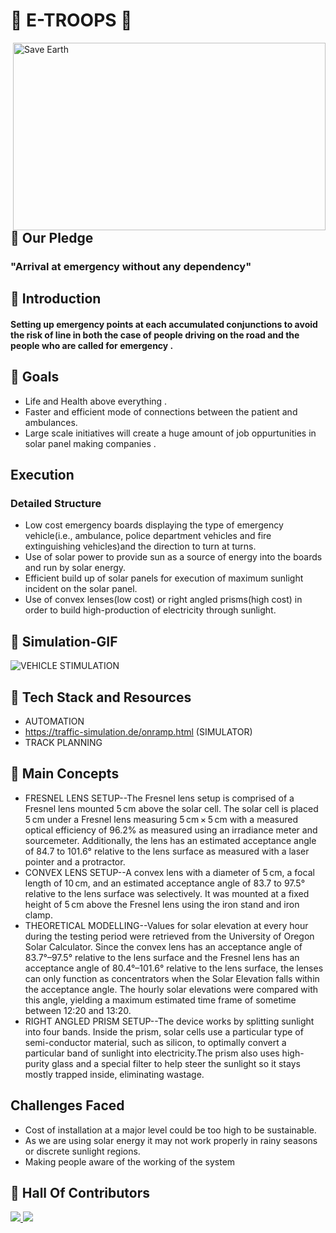 # :pushpin:  E-TROOPS 🚨

<img src="./photos/roadmap.png" alt="Save Earth" width="500" height="300" align="right">

## :pushpin: Our Pledge

### "Arrival at emergency without any dependency"

## :pushpin: Introduction

#### Setting up emergency points at each accumulated conjunctions to avoid the risk of line in both the case of people driving on the road and the people who are called for emergency .


##  :pushpin: Goals

* Life and Health above everything .
* Faster and efficient mode of connections between the patient and ambulances.
* Large scale initiatives will create  a huge amount  of job oppurtunities in solar panel making companies .


## Execution
### Detailed Structure
* Low cost emergency boards displaying the type of emergency vehicle(i.e., ambulance, police department vehicles and fire extinguishing vehicles)and the direction to turn at turns.
* Use of solar power to provide sun as a source of energy into the boards and run by solar energy.
* Efficient build up of solar panels for execution of maximum sunlight incident on the solar panel.
* Use of convex lenses(low cost) or right angled prisms(high cost) in order to build high-production of electricity through sunlight.

##  :pushpin: Simulation-GIF
![VEHICLE STIMULATION](photos/Screen-Recording-_16-08-2021-01-34-06_.gif)

##  :pushpin: Tech Stack and Resources
  
  * AUTOMATION
  * https://traffic-simulation.de/onramp.html (SIMULATOR)
  * TRACK PLANNING


##  :pushpin: Main Concepts
  * FRESNEL LENS SETUP--The Fresnel lens setup is comprised of a Fresnel lens mounted 5 cm above the solar cell. The solar cell is placed 5 cm under a Fresnel lens measuring 5 cm × 5 cm with a measured optical efficiency of 96.2% as measured using an irradiance meter and sourcemeter. Additionally, the lens has an estimated acceptance angle of 84.7 to 101.6° relative to the lens surface as measured with a laser pointer and a protractor.
  * CONVEX LENS SETUP--A convex lens with a diameter of 5 cm, a focal length of 10 cm, and an estimated acceptance angle of 83.7 to 97.5° relative to the lens surface was selectively. It was mounted at a fixed height of 5 cm above the Fresnel lens using the iron stand and iron clamp.
  * THEORETICAL MODELLING--Values for solar elevation at every hour during the testing period were retrieved from the University of Oregon Solar Calculator. Since the convex lens has an acceptance angle of 83.7°–97.5° relative to the lens surface and the Fresnel lens has an acceptance angle of 80.4°–101.6° relative to the lens surface, the lenses can only function as concentrators when the Solar Elevation falls within the acceptance angle. The hourly solar elevations were compared with this angle, yielding a maximum estimated time frame of sometime between 12:20 and 13:20.
  * RIGHT ANGLED PRISM SETUP--The device works by splitting sunlight into four bands. Inside the prism, solar cells use a particular type of semi-conductor material, such as silicon, to optimally convert a particular band of sunlight into electricity.The prism also uses high-purity glass and a special filter to help steer the sunlight so it stays mostly trapped inside, eliminating wastage. 


## Challenges Faced
  * Cost of installation at a major level could be too high to be sustainable.
  * As we are using solar energy it may not work properly in rainy seasons or discrete sunlight regions.
  * Making people aware of the working of the system


## 📌 Hall Of Contributors

<a href="https://github.com/debidattasuryaprakash/DEV-FEST-2.0/contributors">
  <img src="https://contrib.rocks/image?repo=debidattasuryaprakash/DEV-FEST-2.0" />
  <img src="https://contrib.rocks/image?repo=Abhishek-723/DEV-FEST-2.0" />
</a>

